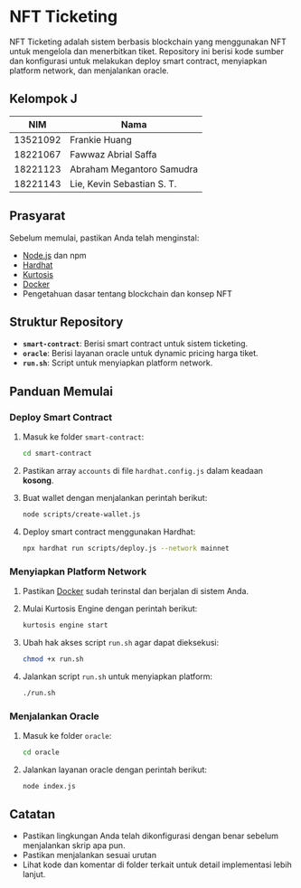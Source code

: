 # NFT Ticketing

NFT Ticketing adalah sistem berbasis blockchain yang menggunakan NFT untuk mengelola dan menerbitkan tiket. Repository ini berisi kode sumber dan konfigurasi untuk melakukan deploy smart contract, menyiapkan platform network, dan menjalankan oracle.

## Kelompok J

| **NIM**     | **Nama**                  |
|-------------|---------------------------|
| 13521092    | Frankie Huang            |
| 18221067    | Fawwaz Abrial Saffa            |
| 18221123    | Abraham Megantoro Samudra            |
| 18221143    | Lie, Kevin Sebastian S. T.            |

## Prasyarat

Sebelum memulai, pastikan Anda telah menginstal:

- [Node.js](https://nodejs.org/) dan npm
- [Hardhat](https://hardhat.org/)
- [Kurtosis](https://docs.kurtosistech.com/)
- [Docker](https://www.docker.com/)
- Pengetahuan dasar tentang blockchain dan konsep NFT

## Struktur Repository

- **`smart-contract`**: Berisi smart contract untuk sistem ticketing.
- **`oracle`**: Berisi layanan oracle untuk dynamic pricing harga tiket.
- **`run.sh`**: Script untuk menyiapkan platform network.

## Panduan Memulai

### Deploy Smart Contract

1. Masuk ke folder `smart-contract`:

   ```bash
   cd smart-contract
   ```

2. Pastikan array `accounts` di file `hardhat.config.js` dalam keadaan **kosong**.

3. Buat wallet dengan menjalankan perintah berikut:

   ```bash
   node scripts/create-wallet.js
   ```

4. Deploy smart contract menggunakan Hardhat:

   ```bash
   npx hardhat run scripts/deploy.js --network mainnet
   ```

### Menyiapkan Platform Network

1. Pastikan [Docker](https://www.docker.com/) sudah terinstal dan berjalan di sistem Anda.

2. Mulai Kurtosis Engine dengan perintah berikut:

   ```bash
   kurtosis engine start
   ```

3. Ubah hak akses script `run.sh` agar dapat dieksekusi:

   ```bash
   chmod +x run.sh
   ```

4. Jalankan script `run.sh` untuk menyiapkan platform:

   ```bash
   ./run.sh
   ```

### Menjalankan Oracle

1. Masuk ke folder `oracle`:

   ```bash
   cd oracle
   ```

2. Jalankan layanan oracle dengan perintah berikut:

   ```bash
   node index.js
   ```

## Catatan

- Pastikan lingkungan Anda telah dikonfigurasi dengan benar sebelum menjalankan skrip apa pun.
- Pastikan menjalankan sesuai urutan
- Lihat kode dan komentar di folder terkait untuk detail implementasi lebih lanjut.
